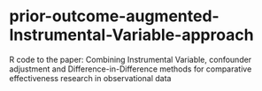 # prior-outcome-augmented-Instrumental-Variable-approach
R code to the paper: Combining Instrumental Variable, confounder adjustment and Difference-in-Difference methods for comparative effectiveness research in observational data
